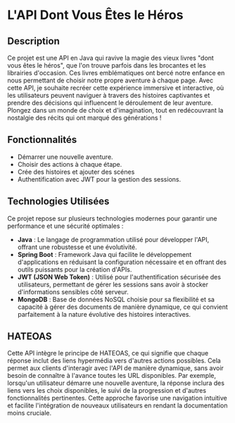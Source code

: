 # L'API Dont Vous Êtes le Héros

## Description
Ce projet est une API en Java qui ravive la magie des vieux livres "dont vous êtes le héros", que l'on trouve parfois dans les brocantes et les librairies d'occasion. Ces livres emblématiques ont bercé notre enfance en nous permettant de choisir notre propre aventure à chaque page. Avec cette API, je souhaite recréer cette expérience immersive et interactive, où les utilisateurs peuvent naviguer à travers des histoires captivantes et prendre des décisions qui influencent le déroulement de leur aventure. Plongez dans un monde de choix et d'imagination, tout en redécouvrant la nostalgie des récits qui ont marqué des générations !

## Fonctionnalités
- Démarrer une nouvelle aventure.
- Choisir des actions à chaque étape.
- Crée des histoires et ajouter des scénes
- Authentification avec JWT pour la gestion des sessions.

## Technologies Utilisées
Ce projet repose sur plusieurs technologies modernes pour garantir une performance et une sécurité optimales :

- **Java** : Le langage de programmation utilisé pour développer l'API, offrant une robustesse et une évolutivité.
- **Spring Boot** : Framework Java qui facilite le développement d'applications en réduisant la configuration nécessaire et en offrant des outils puissants pour la création d'APIs.
- **JWT (JSON Web Token)** : Utilisé pour l'authentification sécurisée des utilisateurs, permettant de gérer les sessions sans avoir à stocker d'informations sensibles côté serveur.
- **MongoDB** : Base de données NoSQL choisie pour sa flexibilité et sa capacité à gérer des documents de manière dynamique, ce qui convient parfaitement à la nature évolutive des histoires interactives.

## HATEOAS
Cette API intègre le principe de HATEOAS, ce qui signifie que chaque réponse inclut des liens hypermédia vers d'autres actions possibles. Cela permet aux clients d'interagir avec l'API de manière dynamique, sans avoir besoin de connaître à l'avance toutes les URL disponibles. Par exemple, lorsqu'un utilisateur démarre une nouvelle aventure, la réponse inclura des liens vers les choix disponibles, le suivi de la progression et d'autres fonctionnalités pertinentes. Cette approche favorise une navigation intuitive et facilite l'intégration de nouveaux utilisateurs en rendant la documentation moins cruciale.
